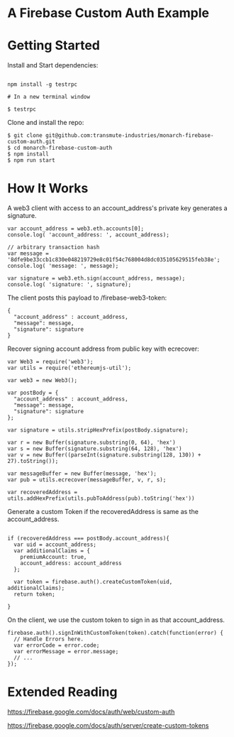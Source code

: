 # A Firebase Custom Auth Example


# Getting Started

Install and Start dependencies:

```

npm install -g testrpc

# In a new terminal window

$ testrpc

```

Clone and install the repo:

```
$ git clone git@github.com:transmute-industries/monarch-firebase-custom-auth.git
$ cd monarch-firebase-custom-auth
$ npm install
$ npm run start

```

# How It Works

A web3 client with access to an account_address's private key generates a signature.

```
var account_address = web3.eth.accounts[0];
console.log( 'account_address: ', account_address);

// arbitrary transaction hash
var message = '8dfe9be33ccb1c830e048219729e8c01f54c768004d8dc035105629515feb38e';
console.log( 'message: ', message);

var signature = web3.eth.sign(account_address, message);
console.log( 'signature: ', signature);
```

The client posts this payload to /firebase-web3-token:

```
{
  "account_address" : account_address,
  "message": message,
  "signature": signature
}

```

Recover signing account address from public key with ecrecover:

```
var Web3 = require('web3');
var utils = require('ethereumjs-util');

var web3 = new Web3();

var postBody = {
  "account_address" : account_address,
  "message": message,
  "signature": signature
};

var signature = utils.stripHexPrefix(postBody.signature);

var r = new Buffer(signature.substring(0, 64), 'hex')
var s = new Buffer(signature.substring(64, 128), 'hex')
var v = new Buffer((parseInt(signature.substring(128, 130)) + 27).toString());

var messageBuffer = new Buffer(message, 'hex');
var pub = utils.ecrecover(messageBuffer, v, r, s);

var recoveredAddress = utils.addHexPrefix(utils.pubToAddress(pub).toString('hex'))

```

Generate a custom Token if the recoveredAddress is same as the account_address.

```

if (recoveredAddress === postBody.account_address){
  var uid = account_address;
  var additionalClaims = {
    premiumAccount: true,
    account_address: account_address
  };

  var token = firebase.auth().createCustomToken(uid, additionalClaims);
  return token;

}

```

On the client, we use the custom token to sign in as that account_address.

```
firebase.auth().signInWithCustomToken(token).catch(function(error) {
  // Handle Errors here.
  var errorCode = error.code;
  var errorMessage = error.message;
  // ...
});
```

# Extended Reading

https://firebase.google.com/docs/auth/web/custom-auth

https://firebase.google.com/docs/auth/server/create-custom-tokens
